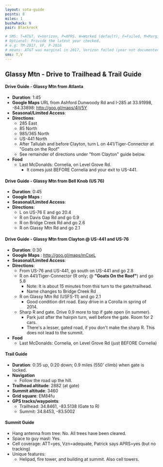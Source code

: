 ```yaml
---
layout: sota-guide
points: 8
miles: 1
bushwhack: N
pair: Blackrock

# SMS: T=AT&T, V=Verizon, P=APRS. W=Worked (default), F=Failed, M=Marginal (some failed).
# Optional: Provide the latest year checked.
# e.g: TM-2017, VF, P-2016
# means: AT&T was marginal in 2017, Verizon failed (year not documented), APRS worked in 2016.
sms: T,V
---
```

Glassy Mtn - Drive to Trailhead & Trail Guide
--------------------------------------------------------
#### Drive Guide - Glassy Mtn from Atlanta

* **Duration**: 1:45
* **Google Maps** URL from Ashford Dunwoody Rd and I-285 at 33.91998, -84.33898: http://goo.gl/maps/4jV5Y
* **Seasonal/Limited Access**:
* **Directions**:
    * 285 East
    * 85 North
    * 985/365 North
    * US-441 North
    * After Tallulah and before Clayton, turn L on 441/Tiger-Connector at "Goats on the Roof"
	* See remainder of directions under "from Clayton" guide below.
* **Food**
    * Last McDonalds: Cornelia, on Level Grove Rd.
		* It comes just BEFORE Cornelia and your exit to US-441.

#### Drive Guide - Glassy Mtn from Bell Knob (US 76)

* **Duration**: 0:45
* **Google Maps** : 
* **Seasonal/Limited Access**:
* **Directions**:
    * L on US-76 E and go 20.4
    * R on Davis Gap Rd and go 0.9
    * R on Bridge Creek Rd and go 2.6
    * R on Glassy Mtn Rd and go 2.1

#### Drive Guide - Glassy Mtn from Clayton @ US-441 and US-76

* **Duration**: 0:30
* **Google Maps** : http://goo.gl/maps/mCseL
* **Seasonal/Limited Access**:
* **Directions**:
    * From US-76 and US-441, go south on US-441 and go 2.8
    * R on 441/Tiger-Connector (R only; @ **"Goats On the Roof"**) and go 5.8
    	* Note: It is about 15 minutes from this turn to the gate/trailhead.
        * Name changes to Bridge Creek Rd
    * R on Glassy Mtn Rd (USFS-11) and go 2.1
    	* Good condition dirt road. Easy drive in a Corolla in spring of 2014.
    * Sharp R and gate. Drive 0.9 more to top if gate open (in summer).
		* Park just after the hairpin turn, well before the gate.  Room for 2 cars.
        * There's a lesser, gated road, if you don't make the sharp R. This does not lead to the summit.
* **Food**
    * Last McDonalds: Cornelia, on Level Grove Rd (just BEFORE Cornelia)

#### Trail Guide

* **Duration**: 0:35 up, 0:20 down; 0.9 miles (550' climb) when gate is locked.
* **Navigation**
    * Follow the road up the hill.
* **Trailhead altitude**: 2882 (at gate)
* **Summit altitude**: 3460
* **Grid square**: EM84fu
* **GPS tracks/waypoints**:
    * Trailhead: 34.8461, -83.5138 (Gate to R)
    * Summit: 34.8453, -83.5002

#### Summit Guide

* Hang antenna from tree: No.  All trees have been cleared.
* Space to guy mast: Yes.
* Cell coverage: ATT=yes, Vzn=adequate, Patrick says APRS=yes (but no tracking)
* Unique features:
    * Helipad, fire tower, and building at summit.  Also cell towers.
